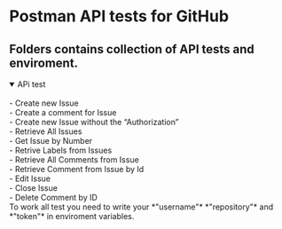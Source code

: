 # **Postman API tests for GitHub**
## Folders contains collection of API tests and enviroment.
<details open>
<summary>APi test</summary>
<br>
  - Create new Issue
 <br>
  - Create a comment for Issue
 <br>
  - Create new Issue without the “Authorization”
 <br>
  - Retrieve All Issues
 <br>
  - Get Issue by Number
 <br>
  - Retrive Labels from Issues
 <br>
  - Retrieve All Comments from Issue
 <br>
  - Retrieve Comment from Issue by Id
<br>
  - Edit Issue
 <br>
  - Close Issue
 <br>
  - Delete Comment by ID
</details>
To work all test you need to write your *"username"* *"repository"* and *"token"* in enviroment variables.
